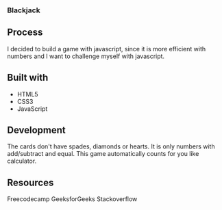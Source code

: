 ### Blackjack 

## Process
I decided to build a game with javascript, since it is more efficient with numbers and I want to challenge myself with javascript.

## Built with
- HTML5
- CSS3
- JavaScript

## Development
The cards don't have spades, diamonds or hearts. It is only numbers with add/subtract and equal. This game automatically counts for you like calculator. 


## Resources
Freecodecamp
GeeksforGeeks
Stackoverflow


